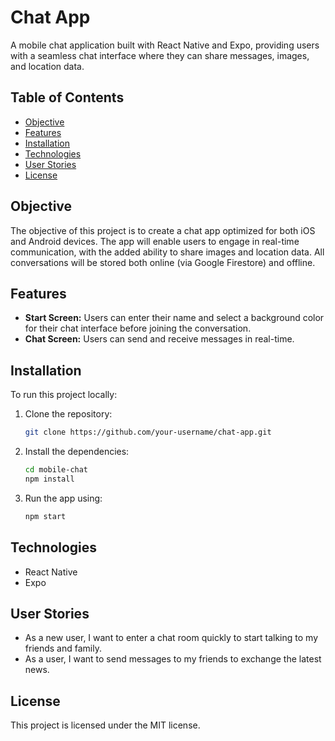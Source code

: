 # Chat App

A mobile chat application built with React Native and Expo, providing users with a seamless chat interface where they can share messages, images, and location data.

## Table of Contents

- [Objective](#objective)
- [Features](#features)
- [Installation](#installation)
- [Technologies](#technologies)
- [User Stories](#user-stories)
- [License](#license)

## Objective

The objective of this project is to create a chat app optimized for both iOS and Android devices. The app will enable users to engage in real-time communication, with the added ability to share images and location data. All conversations will be stored both online (via Google Firestore) and offline.

## Features

- **Start Screen:** Users can enter their name and select a background color for their chat interface before joining the conversation.
- **Chat Screen:** Users can send and receive messages in real-time.

## Installation

To run this project locally:

1. Clone the repository:
   ```bash
   git clone https://github.com/your-username/chat-app.git

2. Install the dependencies:
   ```bash
   cd mobile-chat
   npm install

3. Run the app using:
   ```bash
   npm start

## Technologies

- React Native
- Expo

## User Stories

- As a new user, I want to enter a chat room quickly to start talking to my friends and family.
- As a user, I want to send messages to my friends to exchange the latest news.


## License

This project is licensed under the MIT license. 